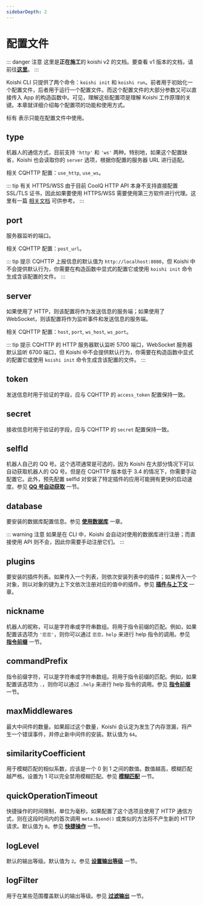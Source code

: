 ```yaml
---
sidebarDepth: 2
---
```


# 配置文件

::: danger 注意
这里是**正在施工**的 koishi v2 的文档。要查看 v1 版本的文档，请前往[**这里**](https://koishijs.github.io/v1/)。
:::

Koishi CLI 只提供了两个命令：`koishi init` 和 `koishi run`。前者用于初始化一个配置文件，后者用于运行一个配置文件。而这个配置文件的大部分参数又可以直接传入 App 的构造函数中。可见，理解这些配置项是理解 Koishi 工作原理的关键。本章就详细介绍每个配置项的功能和使用方式。

标有 <Badge text="CLI" vertical="baseline"/> 表示只能在配置文件中使用。

## type

机器人的通信方式，目前支持 `'http'` 和 `'ws'` 两种。特别地，如果这个配置缺省，Koishi 也会读取你的 `server` 选项，根据你配置的服务器 URL 进行适配。

相关 CQHTTP 配置：`use_http`, `use_ws`。

::: tip 有关 HTTPS/WSS
由于目前 CoolQ HTTP API 本身不支持直接配置 SSL/TLS 证书，因此如果要使用 HTTPS/WSS 需要使用第三方软件进行代理。这里有一篇 [相关文档](https://github.com/richardchien/coolq-http-api/wiki/HTTPS) 可供参考。
:::

## port

服务器监听的端口。

相关 CQHTTP 配置：`post_url`。

::: tip 提示
CQHTTP 上报信息的默认值为 `http://localhost:8080`，但 Koishi 中不会提供默认行为，你需要在构造函数中显式的配置它或使用 `koishi init` 命令生成含该配置的文件。
:::

## server

如果使用了 HTTP，则该配置将作为发送信息的服务端；如果使用了 WebSocket，则该配置将作为监听事件和发送信息的服务端。

相关 CQHTTP 配置：`host`, `port`, `ws_host`, `ws_port`。

::: tip 提示
CQHTTP 的 HTTP 服务器默认监听 5700 端口，WebSocket 服务器默认监听 6700 端口，但 Koishi 中不会提供默认行为，你需要在构造函数中显式的配置它或使用 `koishi init` 命令生成含该配置的文件。
:::

## token

发送信息时用于验证的字段，应与 CQHTTP 的 `access_token` 配置保持一致。

## secret

接收信息时用于验证的字段，应与 CQHTTP 的 `secret` 配置保持一致。

## selfId

机器人自己的 QQ 号。这个选项通常是可选的，因为 Koishi 在大部分情况下可以自动获取机器人的 QQ 号。但是在 CQHTTP 版本低于 3.4 的情况下，你需要手动配置它。此外，预先配置 selfId 对安装了特定插件的应用可能拥有更快的启动速度。参见 [**QQ 号自动获取**](./multiple-bots.md#qq-号自动获取) 一节。

## database

要安装的数据库配置信息。参见 [**使用数据库**](./using-database.md) 一章。

::: warning 注意
如果是在 CLI 中，Koishi 会自动对使用的数据库进行注册；而直接使用 API 则不会，因此你需要手动注册它们。
:::

## plugins <Badge text="CLI"/>

要安装的插件列表。如果传入一个列表，则依次安装列表中的插件；如果传入一个对象，则以对象的键为上下文依次注册对应的值中的插件。参见 [**插件与上下文**](./plugin-and-context.md) 一章。

## nickname

机器人的昵称，可以是字符串或字符串数组。将用于指令前缀的匹配。例如，如果配置该选项为 `'恋恋'`，则你可以通过 `恋恋，help` 来进行 help 指令的调用。参见 [**指令前缀**](./command-system.md#指令前缀) 一节。

## commandPrefix

指令前缀字符，可以是字符串或字符串数组。将用于指令前缀的匹配。例如，如果配置该选项为 `.`，则你可以通过 `.help` 来进行 help 指令的调用。参见 [**指令前缀**](./command-system.md#指令前缀) 一节。

## maxMiddlewares

最大中间件的数量。如果超过这个数量，Koishi 会认定为发生了内存泄漏，将产生一个错误事件，并停止新中间件的安装。默认值为 `64`。

## similarityCoefficient

用于模糊匹配的相似系数，应该是一个 0 到 1 之间的数值。数值越高，模糊匹配越严格。设置为 1 可以完全禁用模糊匹配。参见 [**模糊匹配**](./command-system.md#模糊匹配) 一节。

## quickOperationTimeout

快捷操作的时间限制，单位为毫秒。如果配置了这个选项且使用了 HTTP 通信方式，则在这段时间内的首次调用 `meta.$send()` 或类似的方法将不产生新的 HTTP 请求。默认值为 `0`。参见 [**快捷操作**](./message.md#快捷操作) 一节。

## logLevel <Badge text="CLI"/><Badge text="1.3.0+"/>

默认的输出等级。默认值为 `2`。参见 [**设置输出等级**](./logger.md#设置输出等级) 一节。

## logFilter <Badge text="CLI"/><Badge text="1.3.0+"/>

用于在某些范围覆盖默认的输出等级。参见 [**过滤输出**](./logger.md#过滤输出) 一节。
